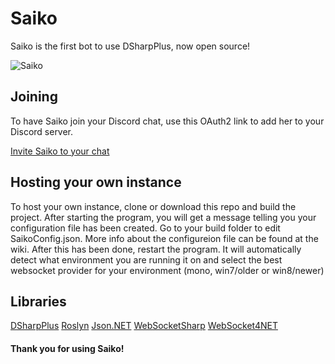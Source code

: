# Saiko
Saiko is the first bot to use DSharpPlus, now open source!

![Saiko](https://i.imgur.com/emnqJvl.png)

## Joining
To have Saiko join your Discord chat, use this OAuth2 link to add her to your Discord server.

[Invite Saiko to your chat](https://discordapp.com/oauth2/authorize?client_id=176019685471551488&scope=bot)

## Hosting your own instance
To host your own instance, clone or download this repo and build the project. After starting the program, you will get a message telling you your configuration file has been created. Go to your build folder to edit SaikoConfig.json. More info about the configureion file can be found at the wiki. After this has been done, restart the program. It will automatically detect what environment you are running it on and select the best websocket provider for your environment (mono, win7/older or win8/newer)

## Libraries

[DSharpPlus](https://github.com/NaamloosDT/DSharpPlus)
[Roslyn](https://github.com/dotnet/roslyn)
[Json.NET](https://github.com/JamesNK/Newtonsoft.Json)
[WebSocketSharp](https://github.com/sta/websocket-sharp)
[WebSocket4NET](https://github.com/kerryjiang/WebSocket4Net)

#### Thank you for using Saiko!

